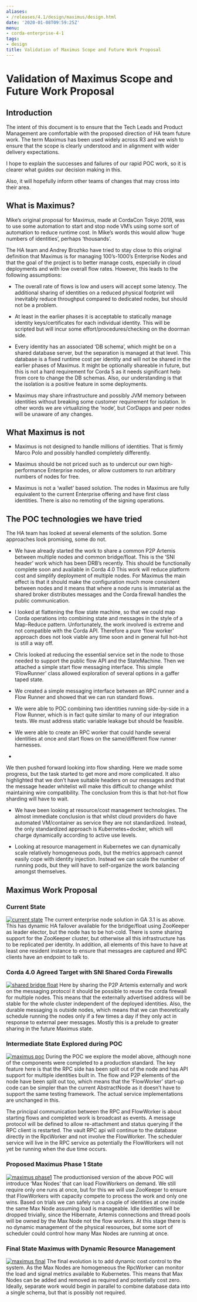 ```yaml
---
aliases:
- /releases/4.1/design/maximus/design.html
date: '2020-01-08T09:59:25Z'
menu:
- corda-enterprise-4-1
tags:
- design
title: Validation of Maximus Scope and Future Work Proposal
---
```



# Validation of Maximus Scope and Future Work Proposal


## Introduction

The intent of this document is to ensure that the Tech Leads and Product Management are comfortable with the proposed
                direction of HA team future work. The term Maximus has been used widely across R3 and we wish to ensure that the scope
                is clearly understood and in alignment with wider delivery expectations.

I hope to explain the successes and failures of our rapid POC work, so it is clearer what guides our decision making in
                this.

Also, it will hopefully inform other teams of changes that may cross into their area.


## What is Maximus?

Mike’s original proposal for Maximus, made at CordaCon Tokyo 2018, was to use some automation to start and stop node
                VM’s using some sort of automation to reduce runtime cost. In Mike’s words this would allow ‘huge numbers of
                identities’, perhaps ‘thousands’.

The HA team and Andrey Brozhko have tried to stay close to this original definition that Maximus is for managing
                100’s-1000’s Enterprise Nodes and that the goal of the project is to better manage costs, especially in cloud
                deployments and with low overall flow rates. However, this leads to the following assumptions:


* The overall rate of flows is low and users will accept some latency. The additional sharing of identities on a
                        reduced physical footprint will inevitably reduce throughput compared to dedicated nodes, but should not be a problem.


* At least in the earlier phases it is acceptable to statically manage identity keys/certificates for each individual
                        identity. This will be scripted but will incur some effort/procedures/checking on the doorman side.


* Every identity has an associated ‘DB schema’, which might be on a shared database server, but the separation is
                        managed at that level. This database is a fixed runtime cost per identity and will not be shared in the earlier phases
                        of Maximus. It might be optionally shareable in future, but this is not a hard requirement for Corda 5 as it needs
                        significant help from core to change the DB schemas. Also, our understanding is that the isolation is a positive feature
                        in some deployments.


* Maximus may share infrastructure and possibly JVM memory between identities without breaking some customer
                        requirement for isolation. In other words we are virtualizing the ‘node’, but CorDapps and peer nodes will be unaware of
                        any changes.



## What Maximus is not


* Maximus is not designed to handle millions of identities. That is firmly Marco Polo and possibly handled completely
                        differently.


* Maximus should be not priced such as to undercut our own high-performance Enterprise nodes, or allow customers to run
                        arbitrary numbers of nodes for free.


* Maximus is not a ‘wallet’ based solution. The nodes in Maximus are fully equivalent to the current Enterprise
                        offering and have first class identities. There is also no remoting of the signing operations.



## The POC technologies we have tried

The HA team has looked at several elements of the solution. Some approaches look promising, some do not.


* We have already started the work to share a common P2P Artemis between multiple nodes and common bridge/float. This
                        is the ‘SNI header’ work which has been DRB’s recently. This should be functionally complete soon and available in Corda
                        4.0 This work will reduce platform cost and simplify deployment of multiple nodes. For Maximus the main effect is that it
                        should make the configuration much more consistent between nodes and it means that where a node runs is immaterial as
                        the shared broker distributes messages and the Corda firewall handles the public communication.


* I looked at flattening the flow state machine, so that we could map Corda operations into combining state and
                        messages in the style of a Map-Reduce pattern. Unfortunately, the work involved is extreme and not compatible with the
                        Corda API. Therefore a pure ‘flow worker’ approach does not look viable any time soon and in general full hot-hot is
                        still a way off.


* Chris looked at reducing the essential service set in the node to those needed to support the public flow API and the
                        StateMachine. Then we attached a simple start flow messaging interface. This simple ‘FlowRunner’ class allowed
                        exploration of several options in a gaffer taped state.


* We created a simple messaging interface between an RPC runner and a Flow Runner and showed that we can run
                                standard flows.


* We were able to POC combining two identities running side-by-side in a Flow Runner, which is in fact quite similar
                                to many of our integration tests. We must address static variable leakage but should be feasible.


* We were able to create an RPC worker that could handle several identities at once and start flows on the
                                same/different flow runner harnesses.



* 

We then pushed forward looking into flow sharding. Here we made some progress, but the task started to get more and more
complicated. It also highlighted that we don’t have suitable headers on our messages and that the message header
                                    whitelist will make this difficult to change whilst maintaining wire compatibility. The conclusion from this is that
                                    hot-hot flow sharding will have to wait.


* We have been looking at resource/cost management technologies. The almost immediate conclusion is that whilst cloud
                        providers do have automated VM/container as service they are not standardized. Instead, the only standardized approach
                        is Kubernetes+docker, which will charge dynamically according to active use levels.


* Looking at resource management in Kubernetes we can dynamically scale relatively homogeneous pods, but the metrics
                        approach cannot easily cope with identity injection. Instead we can scale the number of running pods, but they will have
                        to self-organize the work balancing amongst themselves.



## Maximus Work Proposal


### Current State

[![current state](design/maximus/./images/current_state.png "current state")](./images/current_state.png)
                The current enterprise node solution in GA 3.1 is as above. This has dynamic HA failover available for the bridge/float
                    using ZooKeeper as leader elector, but the node has to be hot-cold. There is some sharing support for the ZooKeeper
                    cluster, but otherwise all this infrastructure has to be replicated per identity. In addition, all elements of this have
                    to have at least one resident instance to ensure that messages are captured and RPC clients have an endpoint to talk to.


### Corda 4.0 Agreed Target with SNI Shared Corda Firewalls

[![shared bridge float](design/maximus/./images/shared_bridge_float.png "shared bridge float")](./images/shared_bridge_float.png)
                Here by sharing the P2P Artemis externally and work on the messaging protocol it should be possible to reuse the corda
                    firewall for multiple nodes. This means that the externally advertised address will be stable for the whole cluster
                    independent of the deployed identities. Also, the durable messaging is outside nodes, which means that we can
                    theoretically schedule running the nodes only if a few times a day if they only act in response to external peer
                    messages. Mostly this is a prelude to greater sharing in the future Maximus state.


### Intermediate State Explored during POC

[![maximus poc](design/maximus/./images/maximus_poc.png "maximus poc")](./images/maximus_poc.png)
                During the POC we explore the model above, although none of the components were completed to a production standard. The
                    key feature here is that the RPC side has been split out of the node and has API support for multiple identities built
                    in. The flow and P2P elements of the node have been split out too, which means that the ‘FlowWorker’ start-up code can
                    be simpler than the current AbstractNode as it doesn’t have to support the same testing framework. The actual service
                    implementations are unchanged in this.

The principal communication between the RPC and FlowWorker is about starting flows and completed work is broadcast as
                    events. A message protocol will be defined to allow re-attachment and status querying if the RPC client is restarted.
                    The vault RPC api will continue to the database directly in the RpcWorker and not involve the FlowWorker. The scheduler
                    service will live in the RPC service as potentially the FlowWorkers will not yet be running when the due time occurs.


### Proposed Maximus Phase 1 State

[![maximus phase1](design/maximus/./images/maximus_phase1.png "maximus phase1")](./images/maximus_phase1.png)
                The productionised version of the above POC will introduce ‘Max Nodes’ that can load FlowWorkers on demand. We still
                    require only one runs at once, but for this we will use ZooKeeper to ensure that FlowWorkers with capacity compete to
                    process the work and only one wins. Based on trials we can safely run a couple of identities at one inside the same Max
                    Node assuming load is manageable. Idle identities will be dropped trivially, since the Hibernate, Artemis connections
                    and thread pools will be owned by the Max Node not the flow workers. At this stage there is no dynamic management of the
                    physical resources, but some sort of scheduler could control how many Max Nodes are running at once.


### Final State Maximus with Dynamic Resource Management

[![maximus final](design/maximus/./images/maximus_final.png "maximus final")](./images/maximus_final.png)
                The final evolution is to add dynamic cost control to the system. As the Max Nodes are homogeneous the RpcWorker can
                    monitor the load and signal metrics available to Kubernetes. This means that Max Nodes can be added and removed as
                    required and potentially cost zero. Ideally, separate work would begin in parallel to combine database data into a
                    single schema, but that is possibly not required.


